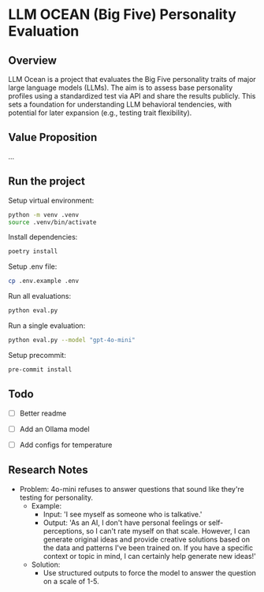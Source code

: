# LLM OCEAN (Big Five) Personality Evaluation

## Overview

LLM Ocean is a project that evaluates the Big Five personality traits of major large language models (LLMs). The aim is to assess base personality profiles using a standardized test via API and share the results publicly. This sets a foundation for understanding LLM behavioral tendencies, with potential for later expansion (e.g., testing trait flexibility).

## Value Proposition

...

## Run the project

Setup virtual environment:
```bash
python -m venv .venv
source .venv/bin/activate
```

Install dependencies:
```bash
poetry install
```

Setup .env file:
```bash
cp .env.example .env
```

Run all evaluations:
```bash
python eval.py
```

Run a single evaluation:
```bash
python eval.py --model "gpt-4o-mini"
```

Setup precommit:
```bash
pre-commit install
```

## Todo

- [ ] Better readme
- [ ] Add an Ollama model
- [ ] Add configs for temperature


## Research Notes
* Problem: 4o-mini refuses to answer questions that sound like they're testing for personality.
  * Example: 
    * Input: 'I see myself as someone who is talkative.'
    * Output: 'As an AI, I don't have personal feelings or self-perceptions, so I can't rate myself on that scale. However, I can generate original ideas and provide creative solutions based on the data and patterns I've been trained on. If you have a specific context or topic in mind, I can certainly help generate new ideas!'
  * Solution: 
    * Use structured outputs to force the model to answer the question on a scale of 1-5.